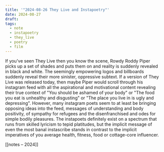 ```yaml
---
title: '"2024-08-26 They Live and Instapoetry"'
date: 2024-08-27
draft: 
tags:
  - note
  - instapoetry
  - they_live
  - poetry
  - film
---
```

If you've seen They Live then you know the scene, Rowdy Roddy Piper picks up a set of shades and puts them on and reality is suddenly revealed in black and white. The seemingly empowering logos and billboards suddenly reveal their more sinister, oppressive subtext. If a version of They Live was released today, then maybe Piper would scroll through his instagram feed with all the aspirational and motivational content revealing their true context of "You should be ashamed of your body" or "The food you eat is unhealthy and disgusting" or "The place you live in is ugly and depressing". However, many instagram poets seem to at least be bringing opposing ideas into the feed, messages of understanding and body positivity, of sympathy for refugees and the disenfranchised and odes for simple bodily pleasures. The instapoets definitely exist on a spectrum that runs from skilled lyricism to tepid platitudes, but the implicit message of even the most banal instascribe stands in contrast to the implicit imperatives of you average health, fitness, food or cottage-core influencer. 

[[notes –⁠ 2024]]
